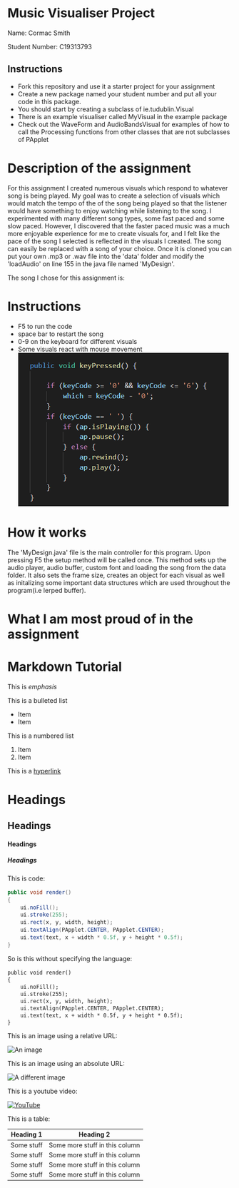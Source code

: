# Music Visualiser Project

Name: Cormac Smith

Student Number: C19313793

## Instructions
- Fork this repository and use it a starter project for your assignment
- Create a new package named your student number and put all your code in this package.
- You should start by creating a subclass of ie.tudublin.Visual
- There is an example visualiser called MyVisual in the example package
- Check out the WaveForm and AudioBandsVisual for examples of how to call the Processing functions from other classes that are not subclasses of PApplet

# Description of the assignment
For this assignment I created numerous visuals which respond to whatever song is being played. My goal was to create a selection of visuals which would match the tempo of the of the song being played so that the listener would have something to enjoy watching while listening to the song. I experimented with many different song types, some fast paced and some slow paced. However, I discovered that the faster paced music was a much more enjoyable experience for me to create visuals for, and I felt like the pace of the song I selected is reflected in the visuals I created. The song can easily be replaced with a song of your choice. Once it is cloned you can put your own .mp3 or .wav file into the 'data' folder and modify the 'loadAudio' on line 155 in the java file named 'MyDesign'.

The song I chose for this assignment is:


# Instructions
 - F5 to run the code
 - space bar to restart the song
 - 0-9 on the keyboard for different visuals
 - Some visuals react with mouse movement
![An image](images/controls.jpg)

# How it works
The 'MyDesign.java' file is the main controller for this program. Upon pressing F5 the setup method will be called once. This method sets up the audio player, audio buffer, custom font and loading the song from the data folder. It also sets the frame size, creates an object for each visual as well as initalizing some important data structures which are used throughout the program(i.e lerped buffer).

# What I am most proud of in the assignment

# Markdown Tutorial

This is *emphasis*

This is a bulleted list

- Item
- Item

This is a numbered list

1. Item
1. Item

This is a [hyperlink](http://bryanduggan.org)

# Headings
## Headings
#### Headings
##### Headings

This is code:

```Java
public void render()
{
	ui.noFill();
	ui.stroke(255);
	ui.rect(x, y, width, height);
	ui.textAlign(PApplet.CENTER, PApplet.CENTER);
	ui.text(text, x + width * 0.5f, y + height * 0.5f);
}
```

So is this without specifying the language:

```
public void render()
{
	ui.noFill();
	ui.stroke(255);
	ui.rect(x, y, width, height);
	ui.textAlign(PApplet.CENTER, PApplet.CENTER);
	ui.text(text, x + width * 0.5f, y + height * 0.5f);
}
```

This is an image using a relative URL:

![An image](images/p8.png)

This is an image using an absolute URL:

![A different image](https://bryanduggandotorg.files.wordpress.com/2019/02/infinite-forms-00045.png?w=595&h=&zoom=2)

This is a youtube video:

[![YouTube](http://img.youtube.com/vi/J2kHSSFA4NU/0.jpg)](https://www.youtube.com/watch?v=J2kHSSFA4NU)

This is a table:

| Heading 1 | Heading 2 |
|-----------|-----------|
|Some stuff | Some more stuff in this column |
|Some stuff | Some more stuff in this column |
|Some stuff | Some more stuff in this column |
|Some stuff | Some more stuff in this column |

